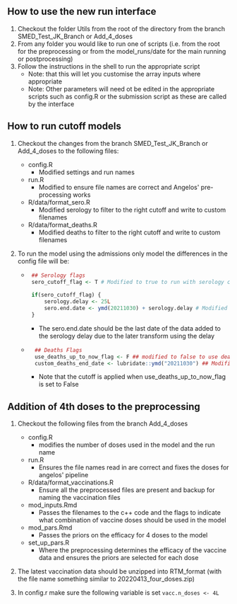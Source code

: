 ## How to use the new run interface

1) Checkout the folder Utils from the root of the directory from the branch SMED_Test_JK_Branch or Add_4_doses
2) From any folder you would like to run one of scripts (i.e. from the root for the preprocessing or from the  model_runs/date for the main running or postprocessing)
3) Follow the instructions in the shell to run the appropriate script
    - Note: that this will let you customise the array inputs where appropriate
    - Note: Other parameters will need ot be edited in the appropriate scripts such as config.R or the submission script as these are called by the interface

## How to run cutoff models

1) Checkout the changes from the branch SMED_Test_JK_Branch or Add_4_doses to the following files:

    - config.R
        - Modified settings and run names
    - run.R
        - Modified to ensure file names are correct and Angelos' pre-processing works
    - R/data/format_sero.R
        - Modified serology to filter to the right cutoff and write to custom filenames
    - R/data/format_deaths.R
        - Modified deaths to filter to the right cutoff and write to custom filenames


2) To run the model using the admissions only model the differences in the config file will be:

    -  ```r 
        ## Serology flags
        sero_cutoff_flag <- T # Modified to true to run with serology cutoff
        
        if(sero_cutoff_flag) {
            serology.delay <- 25L
            sero.end.date <- ymd(20211030) + serology.delay # Modified to choose cutoff date
        }
        ```
        - The sero.end.date should be the last date of the data added to the serology delay due to the later transform using the delay
    - ```r
        ## Deaths Flags
        use_deaths_up_to_now_flag <- F ## modified to false to use deaths cutoff
        custom_deaths_end_date <- lubridate::ymd("20211030") ## Modified to use cutoff date
        ```
        - Note that the cutoff is applied when use_deaths_up_to_now_flag is set to False

## Addition of 4th doses to the preprocessing

1) Checkout the following files from the branch Add_4_doses
    - config.R
        - modifies the number of doses used in the model and the run name
    - run.R
        - Ensures the file names read in are correct and fixes the doses for angelos' pipeline
    - R/data/format_vaccinations.R
        - Ensure all the preprocessed files are present and backup for naming the vaccination files
    - mod_inputs.Rmd
        - Passes the filenames to the c++ code and the flags to indicate what combination of vaccine doses should be used in the model
    - mod_pars.Rmd
        - Passes the priors on the efficacy for 4 doses to the model
    - set_up_pars.R
        - Where the preprocessing determines the efficacy of the vaccine data and ensures the priors are selected for each dose

2) The latest vaccination data should be unzipped into RTM_format (with the file name something similar to 20220413_four_doses.zip)

3) In config.r make sure the following variable is set `vacc.n_doses <- 4L`
